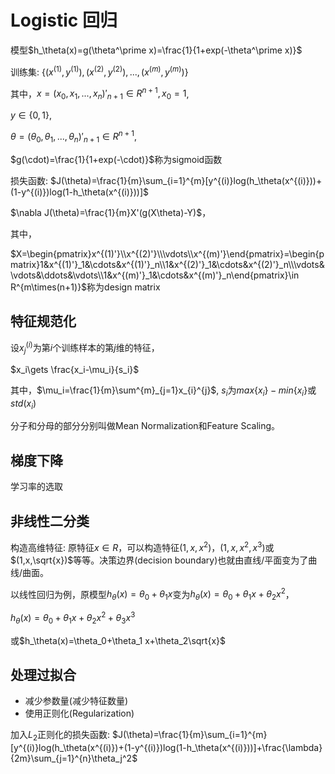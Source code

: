 # Logistic 回归

模型$h_\theta(x)=g(\theta^\prime x)=\frac{1}{1+exp(-\theta^\prime x)}$

训练集: $\{(x^{(1)},y^{(1)}),(x^{(2)},y^{(2)}),...,(x^{(m)},y^{(m)})\}$

其中，$x=(x_0,x_1,...,x_n)'_{n+1}\in R^{n+1},x_0=1$,

$y\in \{0,1\}$,

$\theta=(\theta_0,\theta_1,...,\theta_n)'_{n+1}\in R^{n+1}$,

$g(\cdot)=\frac{1}{1+exp(-\cdot)}$称为sigmoid函数

损失函数: $J(\theta)=\frac{1}{m}\sum_{i=1}^{m}[y^{(i)}log(h_\theta(x^{(i)}))+(1-y^{(i)})log(1-h_\theta(x^{(i)}))]$

$\nabla J(\theta)=\frac{1}{m}X'(g(X\theta)-Y)$，

其中，

$X=\begin{pmatrix}x^{(1)'}\\x^{(2)'}\\\vdots\\x^{(m)'}\end{pmatrix}=\begin{pmatrix}1&x^{(1)'}_1&\cdots&x^{(1)'}_n\\1&x^{(2)'}_1&\cdots&x^{(2)'}_n\\\vdots&\vdots&\ddots&\vdots\\1&x^{(m)'}_1&\cdots&x^{(m)'}_n\end{pmatrix}\in R^{m\times(n+1)}$称为design matrix

## 特征规范化 

设$x^{(i)}_j$为第$i$个训练样本的第$j$维的特征，

$x_i\gets \frac{x_i-\mu_i}{s_i}$

其中，$\mu_i=\frac{1}{m}\sum^{m}_{j=1}x_{i}^{j}$, $s_i$为$max\{x_i\}-min\{x_i\}$或$std(x_i)$

分子和分母的部分分别叫做Mean Normalization和Feature Scaling。

## 梯度下降

学习率的选取

## 非线性二分类

构造高维特征: 原特征$x\in R$，可以构造特征$(1,x,x^2)$，$(1,x,x^2,x^3)$或$(1,x,\sqrt{x})$等等。决策边界(decision boundary)也就由直线/平面变为了曲线/曲面。

以线性回归为例，原模型$h_\theta(x)=\theta_0+\theta_1 x$变为$h_\theta(x)=\theta_0+\theta_1 x+\theta_2x^2$，

$h_\theta(x)=\theta_0+\theta_1 x+\theta_2x^2+\theta_3x^3$

或$h_\theta(x)=\theta_0+\theta_1 x+\theta_2\sqrt{x}$

## 处理过拟合

- 减少参数量(减少特征数量)
- 使用正则化(Regularization)

加入$L_2$正则化的损失函数:  $J(\theta)=\frac{1}{m}\sum_{i=1}^{m}[y^{(i)}log(h_\theta(x^{(i)})+(1-y^{(i)})log(1-h_\theta(x^{(i)}))]+\frac{\lambda}{2m}\sum_{j=1}^{n}\theta_j^2$

